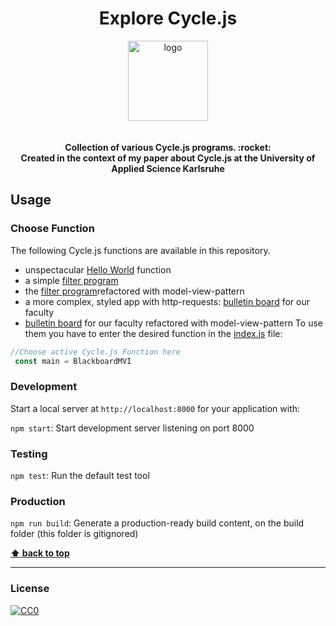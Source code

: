 <h1 align="center">Explore Cycle.js</h1>


<div align="center">
  <img alt="logo" src="https://raw.githubusercontent.com/cyclejs/cyclejs/master/logo.png" width="128">
</div>
<div align="center">
<br/>
<br/>
  <strong>Collection of various Cycle.js programs. :rocket: <br/>
          Created in the context of my paper about Cycle.js at the University of Applied Science Karlsruhe
</strong>
</div>


## Usage

### Choose Function

The following Cycle.js functions are available in this repository.

* unspectacular [Hello World](explore-cyclejs/src/helloWorld/helloWorld.js) function
* a simple [filter program](explore-cyclejs/src/filter/filter.js)
* the [filter program](explore-cyclejs/src/filter/filterMVI.js)refactored with model-view-pattern 
* a more complex, styled app with http-requests: [bulletin board](explore-cyclejs/src/blackboard/blackboard.js) for our faculty
* [bulletin board](explore-cyclejs/src/blackboard/blackboard.js) for our faculty refactored with model-view-pattern 
To use them you have to enter the desired function in the [index.js](src/index.js) file:

```javascript
//Choose active Cycle.js Function here
 const main = BlackboardMVI
```


### Development

Start a local server at `http://localhost:8000` for your application with:

`npm start`: Start development server listening on port 8000

### Testing

`npm test`: Run the default test tool

### Production
`npm run build`: Generate a production-ready build content, on the build folder (this folder is gitignored)

**[:arrow_up: back to top](#explore-cyclejs)**

---
### License
[![CC0](http://i.creativecommons.org/p/zero/1.0/88x31.png)](http://creativecommons.org/publicdomain/zero/1.0/)
